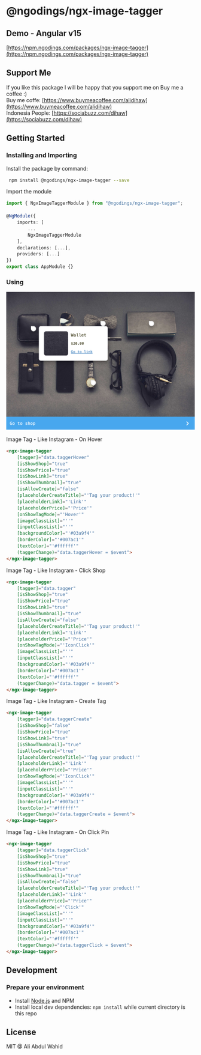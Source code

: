 # @ngodings/ngx-image-tagger

## Demo - Angular v15

[https://npm.ngodings.com/packages/ngx-image-tagger](https://npm.ngodings.com/packages/ngx-image-tagger)

## Support Me

If you like this package I will be happy that you support me on Buy me a coffee :) <br />
Buy me coffe: [https://www.buymeacoffee.com/alidihaw](https://www.buymeacoffee.com/alidihaw) <br />
Indonesia People: [https://sociabuzz.com/dihaw](https://sociabuzz.com/dihaw)

## Getting Started

### Installing and Importing

Install the package by command:

```sh
 npm install @ngodings/ngx-image-tagger --save
```

Import the module

```ts
import { NgxImageTaggerModule } from "@ngodings/ngx-image-tagger";

@NgModule({
    imports: [
        ...
        NgxImageTaggerModule
    ],
    declarations: [...],
    providers: [...]
})
export class AppModule {}
```

### Using 

<p align="center">
  <img width="600" src="https://raw.githubusercontent.com/alidihaw/ngodings/master/packages/ngx-image-tagger/public/sample-image-tagger.png">
</p>

Image Tag - Like Instagram - On Hover

```html
<ngx-image-tagger 
    [tagger]="data.taggerHover" 
    [isShowShop]="true" 
    [isShowPrice]="true" 
    [isShowLink]="true" 
    [isShowThumbnail]="true" 
    [isAllowCreate]="false" 
    [placeholderCreateTitle]="'Tag your product!'"
    [placeholderLink]="'Link'"
    [placeholderPrice]="'Price'"
    [onShowTagMode]="'Hover'"
    [imageClassList]="''"
    [inputClassList]="''"
    [backgroundColor]="'#03a9f4'"
    [borderColor]="'#007ac1'"
    [textColor]="'#ffffff'"
    (taggerChange)="data.taggerHover = $event">
</ngx-image-tagger>
```

Image Tag - Like Instagram - Click Shop

```html
<ngx-image-tagger 
    [tagger]="data.tagger" 
    [isShowShop]="true" 
    [isShowPrice]="true" 
    [isShowLink]="true" 
    [isShowThumbnail]="true" 
    [isAllowCreate]="false" 
    [placeholderCreateTitle]="'Tag your product!'"
    [placeholderLink]="'Link'"
    [placeholderPrice]="'Price'"
    [onShowTagMode]="'IconClick'"
    [imageClassList]="''"
    [inputClassList]="''"
    [backgroundColor]="'#03a9f4'"
    [borderColor]="'#007ac1'"
    [textColor]="'#ffffff'"
    (taggerChange)="data.tagger = $event">
</ngx-image-tagger>
```

Image Tag - Like Instagram - Create Tag

```html
<ngx-image-tagger 
    [tagger]="data.taggerCreate" 
    [isShowShop]="false" 
    [isShowPrice]="true" 
    [isShowLink]="true" 
    [isShowThumbnail]="true" 
    [isAllowCreate]="true" 
    [placeholderCreateTitle]="'Tag your product!'"
    [placeholderLink]="'Link'"
    [placeholderPrice]="'Price'"
    [onShowTagMode]="'IconClick'"
    [imageClassList]="''"
    [inputClassList]="''"
    [backgroundColor]="'#03a9f4'"
    [borderColor]="'#007ac1'"
    [textColor]="'#ffffff'"
    (taggerChange)="data.taggerCreate = $event">
</ngx-image-tagger>
```

Image Tag - Like Instagram - On Click Pin

```html
<ngx-image-tagger 
    [tagger]="data.taggerClick" 
    [isShowShop]="true" 
    [isShowPrice]="true" 
    [isShowLink]="true" 
    [isShowThumbnail]="true" 
    [isAllowCreate]="false" 
    [placeholderCreateTitle]="'Tag your product!'"
    [placeholderLink]="'Link'"
    [placeholderPrice]="'Price'"
    [onShowTagMode]="'Click'"
    [imageClassList]="''"
    [inputClassList]="''"
    [backgroundColor]="'#03a9f4'"
    [borderColor]="'#007ac1'"
    [textColor]="'#ffffff'"
    (taggerChange)="data.taggerClick = $event">
</ngx-image-tagger>
```

## Development

### Prepare your environment
* Install [Node.js](http://nodejs.org/) and NPM
* Install local dev dependencies: `npm install` while current directory is this repo

## License

MIT @ Ali Abdul Wahid
